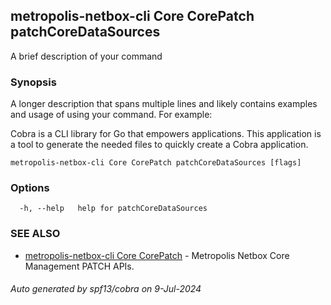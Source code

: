 ## metropolis-netbox-cli Core CorePatch patchCoreDataSources

A brief description of your command

### Synopsis

A longer description that spans multiple lines and likely contains examples
and usage of using your command. For example:

Cobra is a CLI library for Go that empowers applications.
This application is a tool to generate the needed files
to quickly create a Cobra application.

```
metropolis-netbox-cli Core CorePatch patchCoreDataSources [flags]
```

### Options

```
  -h, --help   help for patchCoreDataSources
```

### SEE ALSO

* [metropolis-netbox-cli Core CorePatch]()	 - Metropolis Netbox Core Management PATCH APIs.

###### Auto generated by spf13/cobra on 9-Jul-2024

